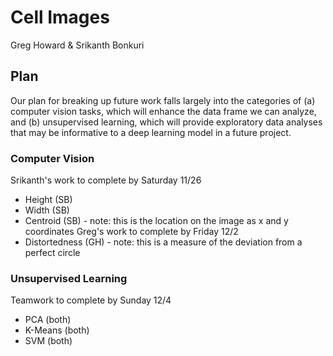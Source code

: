 # Cell Images
Greg Howard & Srikanth Bonkuri

## Plan

Our plan for breaking up future work falls largely into the categories of (a) computer vision tasks, which will enhance the data frame we can analyze, and (b) unsupervised learning, which will provide exploratory data analyses that may be informative to a deep learning model in a future project.

### Computer Vision
Srikanth's work to complete by Saturday 11/26
* Height (SB)
* Width (SB)
* Centroid (SB) - note: this is the location on the image as x and y coordinates
Greg's work to complete by Friday 12/2
* Distortedness (GH) - note: this is a measure of the deviation from a perfect circle

### Unsupervised Learning
Teamwork to complete by Sunday 12/4
* PCA (both)
* K-Means (both)
* SVM (both)
